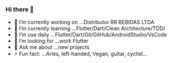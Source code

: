 ### Hi there 👋



- 🔭 I’m currently working on ...Distributor RR BEBIDAS LTDA
- 🌱 I’m currently learning ...Flutter/Dart/Clean Architecture/TDD/
- 👯 I’m use daily ...Flutter/Dart/Git/GitHub/AndroidStudio/VsCode
- 🤔 I’m looking for ...work Flutter
- 💬 Ask me about ...new projects
- ⚡ Fun fact: ...Aries, left-handed, Vegan, guitar, cyclist...
